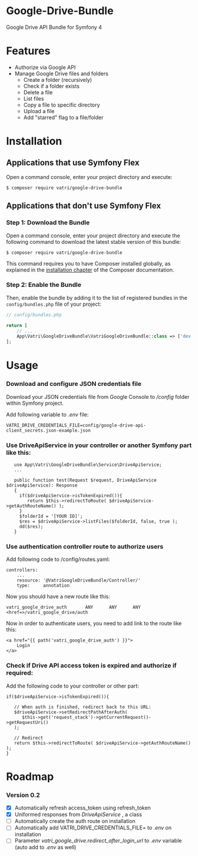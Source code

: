 # Google-Drive-Bundle

Google Drive API Bundle for Symfony 4

# Features

- Authorize via Google API
- Manage Google Drive files and folders
  - Create a folder (recursively)
  - Check if a folder exists
  - Delete a file
  - List files
  - Copy a file to specific directory
  - Upload a file
  - Add "starred" flag to a file/folder

Installation
============

Applications that use Symfony Flex
----------------------------------

Open a command console, enter your project directory and execute:

```console
$ composer require vatri/google-drive-bundle
```

Applications that don't use Symfony Flex
----------------------------------------

### Step 1: Download the Bundle

Open a command console, enter your project directory and execute the
following command to download the latest stable version of this bundle:

```console
$ composer require vatri/google-drive-bundle
```

This command requires you to have Composer installed globally, as explained
in the [installation chapter](https://getcomposer.org/doc/00-intro.md)
of the Composer documentation.

### Step 2: Enable the Bundle

Then, enable the bundle by adding it to the list of registered bundles
in the `config/bundles.php` file of your project:

```php
// config/bundles.php

return [
    // ...
    App\Vatri\GoogleDriveBundle\VatriGoogleDriveBundle::class => ['dev' => true, 'test' => true],
];
```

# Usage

### Download and configure JSON credentials file

Download your JSON credentials file from Google Console to _/config_ folder within Symfony project.

Add following variable to _.env_ file:

  `VATRI_DRIVE_CREDENTIALS_FILE=config/google-drive-api-client_secrets.json-example.json`

### Use DriveApiService in your controller or another Symfony part like this:

```
   use App\Vatri\GoogleDriveBundle\Service\DriveApiService;
   ...

   public function test(Request $request, DriveApiService $driveApiService): Response
   {
     if($driveApiService->isTokenExpired()){
        return $this->redirectToRoute( $driveApiService->getAuthRouteName() );
     }
     $folderId = '[YOUR ID]';
     $res = $driveApiService->listFiles($folderId, false, true );
     dd($res);
   }
```

### Use authentication controller route to authorize users

Add following code to /config/routes.yaml:

```
controllers:
    ...
    resource: '@VatriGoogleDriveBundle/Controller/'
    type:     annotation
```

Now you should have a new route like this:

```
vatri_google_drive_auth       ANY      ANY      ANY    <href=>/vatri_google_drive/auth
```

Now in order to authenticate users, you need to add link to the route like this:

```
<a href="{{ path('vatri_google_drive_auth') }}">
    Login
</a>
```

### Check if Drive API access token is expired and authorize if required:

Add the following code to your controller or other part:

```
if($driveApiService->isTokenExpired()){
   
   // When auth is finished, redirect back to this URL:
   $driveApiService->setRedirectPathAfterAuth(
      $this->get('request_stack')->getCurrentRequest()->getRequestUri()
   );
   
   // Redirect
   return $this->redirectToRoute( $driveApiService->getAuthRouteName() );
}
```

# Roadmap

### Version 0.2

- [x] Automatically refresh access_token using refresh_token
- [x] Uniformed responses from _DriveApiService_ , a class
- [ ] Automatically create the auth route on installation
- [ ] Automatically add VATRI_DRIVE_CREDENTIALS_FILE= to _.env_ on installation
- [ ] Parameter _vatri_google_drive.redirect_after_login_url_ to _.env_ variable (auto add to _.env_ as well)
